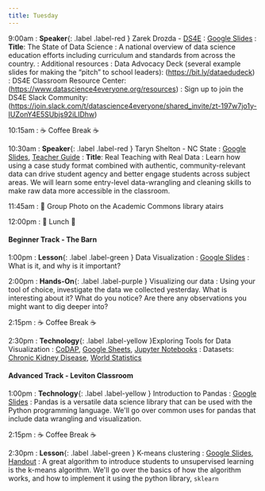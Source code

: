 ```yaml
---
title: Tuesday
---
```


9:00am
: **Speaker**{: .label .label-red } Zarek Drozda - [DS4E](https://www.datascience4everyone.org/)
  : [Google Slides](https://docs.google.com/presentation/d/1NFo6GMjGhF7rW_5CnvEfUtXi7ZS0X_e7/edit?usp=sharing&ouid=117505507036636292897&rtpof=true&sd=true)
: **Title**: The State of Data Science
: A national overview of data science education efforts including curriculum and standards from across the country. 
: Additional resources
: Data Advocacy Deck (several example slides for making the “pitch” to school leaders): (https://bit.ly/dataedudeck)
: DS4E Classroom Resource Center: (https://www.datascience4everyone.org/resources)
: Sign up to join the DS4E Slack Community: (https://join.slack.com/t/datascience4everyone/shared_invite/zt-197w7jo1y-IUZonY4E5SUbjs92iLIDhw)

10:15am
: ☕ Coffee Break ☕

10:30am
: **Speaker**{: .label .label-red } Taryn Shelton - NC State
  : [Google Slides](https://docs.google.com/presentation/d/1dDXofqkqv0M0x0e_Qwtcb7RqJtbrWM3HOriyBsZlkF4/edit?usp=sharing), [Teacher Guide](https://docs.google.com/document/d/1maXj_fResbVfy-GdSqOJTT1IhhY-CmaC4qsLgW4nRqw/edit?usp=sharing)
: **Title**: Real Teaching with Real Data
: Learn how using a case study format combined with authentic, community-relevant data can drive student agency and better engage students across subject areas. We will learn some entry-level data-wrangling and cleaning skills to make raw data more accessible in the classroom.

11:45am
 : 📸 Group Photo on the Academic Commons library atairs

12:00pm
 : 🥘 Lunch 🥘

#### Beginner Track - The Barn
1:00pm 
: **Lesson**{: .label .label-green } Data Visualization
  : [Google Slides](https://docs.google.com/presentation/d/1k3vfQO6MT70oaTEuN7GPncInJf-czp7ug0ZPQlxUxtI/edit?usp=sharing)
: What is it, and why is it important?

2:00pm
: **Hands-On**{: .label .label-purple } Visualizing our data
: Using your tool of choice, investigate the data we collected yesterday. What is interesting about it? What do you notice? Are there any observations you might want to dig deeper into?

2:15pm
: ☕ Coffee Break ☕

2:30pm
: **Technology**{: .label .label-yellow }Exploring Tools for Data Visualization
  : [CoDAP](https://codap.concord.org/), [Google Sheets](https://sheets.google.com), [Jupyter Notebooks](https://datahub.ncssm.edu)
: Datasets: [Chronic Kidney Disease](https://raw.githubusercontent.com/ncssm/dssi23/main/assets/data/ckd.csv), [World Statistics](https://raw.githubusercontent.com/ncssm/dssi24-materials/main/data/world_data.csv)

#### Advanced Track - Leviton Classroom
1:00pm 
: **Technology**{: .label .label-yellow } Introduction to Pandas
  : [Google Slides](https://docs.google.com/presentation/d/1aBZMs_hD2b4wdhIFmYMD95zywdcbmRMbZi1lyIc6UoI/edit?usp=sharing)
: Pandas is a versatile data science library that can be used with the Python programming language. We'll go over common uses for pandas that include data wrangling and visualization.

2:15pm
: ☕ Coffee Break ☕

2:30pm
: **Lesson**{: .label .label-green } K-means clustering
  : [Google Slides](https://docs.google.com/presentation/d/1Nwn3opPABaeR1j9S6o6-S-bwNkQImr3TSW0YuKZl50c/edit?usp=sharing), [Handout](https://docs.google.com/document/d/1gIgnqAhXGIi_3zQ4see4itRsoETvYlD4okv8JZgw8UM/edit?usp=sharing)
: A great algorithm to introduce students to unsupervised learning is the k-means algorithm. We'll go over the basics of how the algorithm works, and how to implement it using the python library, `sklearn`
